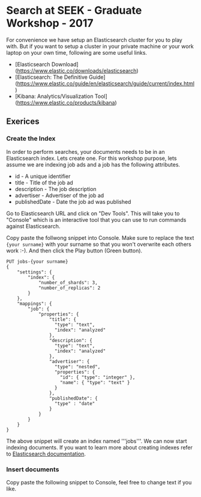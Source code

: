 # Search at SEEK - Graduate Workshop - 2017

For convenience we have setup an Elasticsearch cluster for you to play with. But if you want to setup a cluster in your private machine or your work laptop on your own time, following are some useful links.

* [Elasticsearch Download] (https://www.elastic.co/downloads/elasticsearch)
* [Elasticsearch: The Definitive Guide] (https://www.elastic.co/guide/en/elasticsearch/guide/current/index.html)
* [Kibana: Analytics/Visualization Tool] (https://www.elastic.co/products/kibana)

## Exerices

### Create the Index

In order to perform searches, your documents needs to be in an Elasticsearch index. Lets create one. For this workshop purpose, lets assume we are indexing job ads and a job has the following attributes.

* id - A unique identifier
* title - Title of the job ad
* description - The job description
* advertiser - Advertiser of the job ad
* publishedDate - Date the job ad was published

Go to Elasticsearch URL and click on "Dev Tools". This will take you to "Console" which is an interactive tool that you can use to run commands against Elasticsearch. 

Copy paste the follwong snippet into Console. Make sure to replace the text ```{your surname}``` with your surname so that you won't overwrite each others work :-).  And then click the Play button (Green button).

```
PUT jobs-{your surname}
{
    "settings": {
        "index": {
            "number_of_shards": 3, 
            "number_of_replicas": 2 
        }
    },
    "mappings": {
        "job": {
            "properties": {
                "title": {
                  "type": "text",
                  "index": "analyzed"
                },
                "description": {
                  "type": "text",
                  "index": "analyzed"
                },
                "advertiser": {
                  "type": "nested",
                  "properties": {
                    "id": { "type": "integer" },
                    "name": { "type": "text" }                    
                  }
                },
                "publishedDate": {
                  "type" : "date"
                }
            }
        }
    }
}
```

The above snippet will create an index named '''jobs'''. We can now start indexing documents. If you want to learn more about creating indexes refer to [Elasticsearch documentation](https://www.elastic.co/guide/en/elasticsearch/reference/current/indices-create-index.html).

### Insert documents

Copy paste the following snippet to Console, feel free to change text if you like.

```

```

